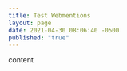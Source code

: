 ```yaml
---
title: Test Webmentions
layout: page
date: 2021-04-30 08:06:40 -0500
published: "true"
---
```

content